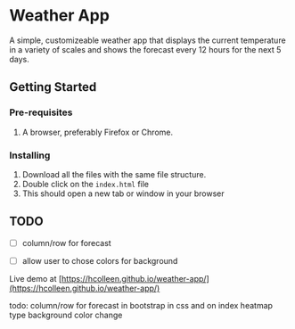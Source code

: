 # Weather App
A simple, customizeable weather app that displays the current temperature in a variety of scales and shows the forecast every 12 hours for the next 5 days.

## Getting Started
### Pre-requisites
1. A browser, preferably Firefox or Chrome.

### Installing
1. Download all the files with the same file structure.
2. Double click on the `index.html` file
3. This should open a new tab or window in your browser

## TODO
- [ ] column/row for forecast
- [ ] allow user to chose colors for background


Live demo at [https://hcolleen.github.io/weather-app/](https://hcolleen.github.io/weather-app/)

todo: column/row for forecast in bootstrap in css and on index
heatmap type background color change